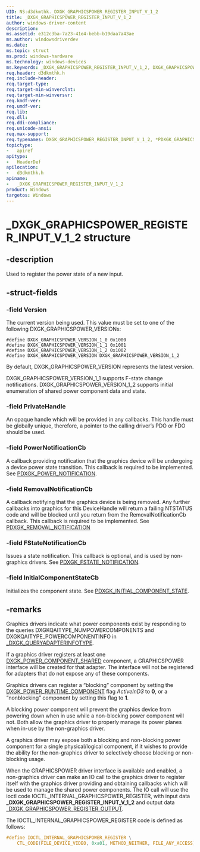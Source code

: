 ```yaml
---
UID: NS:d3dkmthk._DXGK_GRAPHICSPOWER_REGISTER_INPUT_V_1_2
title: _DXGK_GRAPHICSPOWER_REGISTER_INPUT_V_1_2
author: windows-driver-content
description:
ms.assetid: e312c3ba-7a23-41e4-bebb-b19daa7a43ae
ms.author: windowsdriverdev
ms.date:
ms.topic: struct
ms.prod: windows-hardware
ms.technology: windows-devices
ms.keywords: _DXGK_GRAPHICSPOWER_REGISTER_INPUT_V_1_2, DXGK_GRAPHICSPOWER_REGISTER_INPUT_V_1_2, *PDXGK_GRAPHICSPOWER_REGISTER_INPUT_V_1_2, *PDXGK_GRAPHICSPOWER_REGISTER_INPUT, DXGK_GRAPHICSPOWER_REGISTER_INPUT
req.header: d3dkmthk.h
req.include-header:
req.target-type:
req.target-min-winverclnt:
req.target-min-winversvr:
req.kmdf-ver:
req.umdf-ver:
req.lib:
req.dll:
req.ddi-compliance:
req.unicode-ansi:
req.max-support:
req.typenames: DXGK_GRAPHICSPOWER_REGISTER_INPUT_V_1_2, *PDXGK_GRAPHICSPOWER_REGISTER_INPUT_V_1_2
topictype:
-	apiref
apitype:
-	HeaderDef
apilocation:
-	d3dkmthk.h
apiname:
-	_DXGK_GRAPHICSPOWER_REGISTER_INPUT_V_1_2
product: Windows
targetos: Windows
---
```


# _DXGK_GRAPHICSPOWER_REGISTER_INPUT_V_1_2 structure

## -description

Used to register the power state of a new input.

## -struct-fields

### -field Version

The current version being used. This value must be set to one of the following DXGK_GRAPHICSPOWER_VERSIONs:

```
#define DXGK_GRAPHICSPOWER_VERSION_1_0 0x1000
#define DXGK_GRAPHICSPOWER_VERSION_1_1 0x1001
#define DXGK_GRAPHICSPOWER_VERSION_1_2 0x1002
#define DXGK_GRAPHICSPOWER_VERSION DXGK_GRAPHICSPOWER_VERSION_1_2
```
By default, DXGK_GRAPHICSPOWER_VERSION represents the latest version.

DXGK_GRAPHICSPOWER_VERSION_1_1 supports F-state change notifications.
DXGK_GRAPHICSPOWER_VERSION_1_2 supports initial enumeration of shared power component data and state.

### -field PrivateHandle

An opaque handle which will be provided in any callbacks. This handle must be globally unique, therefore, a pointer to the calling driver’s PDO or FDO should be used.

### -field PowerNotificationCb

A callback providing notification that the graphics device will be undergoing a device power state transition.  This callback is required to be implemented. See [PDXGK_POWER_NOTIFICATION](../d3dkmthk/nc-d3dkmthk-pdxgk_power_notification.md).

### -field RemovalNotificationCb

A callback notifying that the graphics device is being removed. Any further callbacks into graphics for this DeviceHandle will return a failing NTSTATUS code and will be blocked until you return from the RemovalNotificationCb callback. This callback is required to be implemented. See [PDXGK_REMOVAL_NOTIFICATION](../d3dkmthk/nc-d3dkmthk-pdxgk_removal_notification.md)

### -field FStateNotificationCb

Issues a state notification. This callback is optional, and is used by non-graphics drivers. See [PDXGK_FSTATE_NOTIFICATION](../d3dkmthk/nc-d3dkmthk-pdxgk_fstate_notification.md).

### -field InitialComponentStateCb

Initializes the component state. See [PDXGK_INITIAL_COMPONENT_STATE](../d3dkmthk/nc-d3dkmthk-pdxgk_initial_component_state.md).

## -remarks

Graphics drivers indicate what power components exist by responding to the queries DXGKQAITYPE_NUMPOWERCOMPONENTS and DXGKQAITYPE_POWERCOMPONENTINFO in [_DXGK_QUERYADAPTERINFOTYPE](../d3dkmddi/ne-d3dkmddi-_dxgk_queryadapterinfotype.md).

If a graphics driver registers at least one [DXGK_POWER_COMPONENT_SHARED](../d3dkmddi/ne-d3dkmddi-_dxgk_power_component_type.md) component, a GRAPHICSPOWER interface will be created for that adapter. The interface will not be registered for adapters that do not expose any of these components.

Graphics drivers can register a “blocking” component by setting the [DXGK_POWER_RUNTIME_COMPONENT](ns-d3dkmddi-_dxgk_power_runtime_component.md) flag *ActiveInD3* to **0**, or a “nonblocking” component by setting this flag to **1**.

A blocking power component will prevent the graphics device from powering down when in use while a non-blocking power component will not. Both allow the graphics driver to properly manage its power planes when in-use by the non-graphics driver.

A graphics driver may expose both a blocking and non-blocking power component for a single physical/logical component, if it wishes to provide the ability for the non-graphics driver to selectively choose blocking or non-blocking usage.

When the GRAPHICSPOWER driver interface is available and enabled, a non-graphics driver can make an IO call to the graphics driver to register itself with the graphics driver providing and obtaining callbacks which will be used to manage the shared power components. The IO call will use the ioctl code IOCTL_INTERNAL_GRAPHICSPOWER_REGISTER, with input data **_DXGK_GRAPHICSPOWER_REGISTER_INPUT_V_1_2** and output data [_DXGK_GRAPHICSPOWER_REGISTER_OUTPUT](../d3dkmthk/ns-d3dkmthk-_dxgk_graphicspower_register_output.md).

The IOCTL_INTERNAL_GRAPHICSPOWER_REGISTER code is defined as follows:

```c
#define IOCTL_INTERNAL_GRAPHICSPOWER_REGISTER \
    CTL_CODE(FILE_DEVICE_VIDEO, 0xa01, METHOD_NEITHER, FILE_ANY_ACCESS)
```